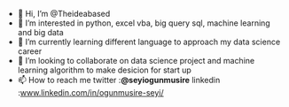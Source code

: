 - 👋 Hi, I’m @Theideabased
- 👀 I’m interested in python, excel vba, big query sql, machine learning and big data
- 🌱 I’m currently learning different language to approach my data science career 
- 💞️ I’m looking to collaborate on data science project and machine learning algorithm to make desicion for start up
- 📫 How to reach me twitter :**@seyiogunmusire** linkedin :www.linkedin.com/in/ogunmusire-seyi/  

<!---
Theideabased/Theideabased is a ✨ special ✨ repository because its `README.md` (this file) appears on your GitHub profile.
You can click the Preview link to take a look at your changes.
--->
